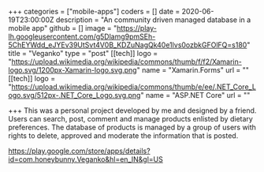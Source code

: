 +++
categories = ["mobile-apps"]
coders = []
date = 2020-06-19T23:00:00Z
description = "An community driven managed database in a mobile app"
github = []
image = "https://play-lh.googleusercontent.com/g5Dlamg9pmSEh-5ChEYWdd_eJYEv39UtSvt4V0B_KDZuNagQk40e1lvs0ozbkGFOlFQ=s180"
title = "Veganko"
type = "post"
[[tech]]
logo = "https://upload.wikimedia.org/wikipedia/commons/thumb/f/f2/Xamarin-logo.svg/1200px-Xamarin-logo.svg.png"
name = "Xamarin.Forms"
url = ""
[[tech]]
logo = "https://upload.wikimedia.org/wikipedia/commons/thumb/e/ee/.NET_Core_Logo.svg/512px-.NET_Core_Logo.svg.png"
name = "ASP.NET Core"
url = ""

+++
This was a personal project developed by me and designed by a friend. Users can search, post, comment and manage products enlisted by dietary preferences. The database of products is managed by a group of users with rights to delete, approved and moderate the information that is posted.


https://play.google.com/store/apps/details?id=com.honeybunny.Veganko&hl=en_IN&gl=US